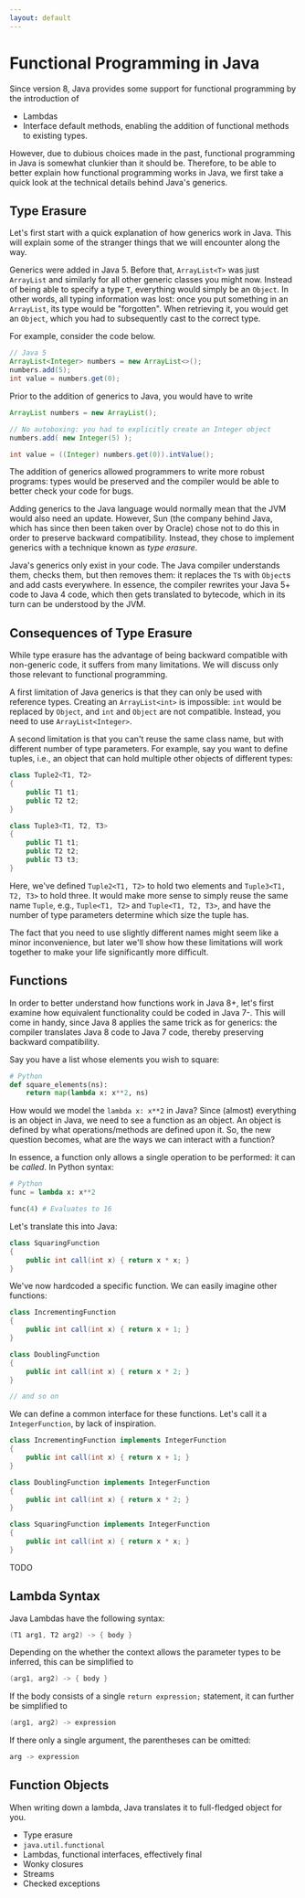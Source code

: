 ```yaml
---
layout: default
---
```

# Functional Programming in Java

Since version 8, Java provides some support for functional programming
by the introduction of

* Lambdas
* Interface default methods, enabling the addition of functional methods to existing types.

However, due to dubious choices made in the past, functional
programming in Java is somewhat clunkier than it should be.
Therefore, to be able to better explain how functional
programming works in Java, we first take a quick look
at the technical details behind Java's generics.

## Type Erasure

Let's first start with a quick explanation of how generics
work in Java. This will explain some of the stranger things
that we will encounter along the way.

Generics were added in Java 5. Before that,
`ArrayList<T>` was just `ArrayList` and similarly
for all other generic classes you might now.
Instead of being able to specify a type `T`,
everything would simply be an `Object`. In other
words, all typing information was lost:
once you put something in an `ArrayList`,
its type would be "forgotten".
When retrieving it, you would get an `Object`,
which you had to subsequently cast to the correct type.

For example, consider the code below.

```java
// Java 5
ArrayList<Integer> numbers = new ArrayList<>();
numbers.add(5);
int value = numbers.get(0);
```

Prior to the addition of generics to Java, you
would have to write

```java
ArrayList numbers = new ArrayList();

// No autoboxing: you had to explicitly create an Integer object
numbers.add( new Integer(5) );

int value = ((Integer) numbers.get(0)).intValue();
```

The addition of generics allowed programmers
to write more robust programs: types would
be preserved and the compiler would be able
to better check your code for bugs.

Adding generics to the Java language would normally
mean that the JVM would also need an update.
However, Sun (the company behind Java, which has since
then been taken over by Oracle) chose not to do this
in order to preserve backward compatibility.
Instead, they chose to implement generics
with a technique known as *type erasure*.

Java's generics only exist in your code. The Java compiler
understands them, checks them, but then removes them:
it replaces the `T`s with `Object`s and add casts everywhere.
In essence, the compiler rewrites your Java 5+ code
to Java 4 code, which then gets translated to bytecode,
which in its turn can be understood by the JVM.

## Consequences of Type Erasure

While type erasure has the advantage of being backward compatible
with non-generic code, it suffers from many limitations.
We will discuss only those relevant to functional programming.

A first limitation of Java generics is that they
can only be used with reference types.
Creating an `ArrayList<int>` is impossible:
`int` would be replaced by `Object`,
and `int` and `Object` are not compatible.
Instead, you need to use `ArrayList<Integer>`.

A second limitation is that you can't reuse
the same class name, but with different number
of type parameters. For example,
say you want to define tuples, i.e.,
an object that can hold multiple other
objects of different types:

```java
class Tuple2<T1, T2>
{
    public T1 t1;
    public T2 t2;
}

class Tuple3<T1, T2, T3>
{
    public T1 t1;
    public T2 t2;
    public T3 t3;
}
```

Here, we've defined `Tuple2<T1, T2>` to hold two elements
and `Tuple3<T1, T2, T3>` to hold three. It would
make more sense to simply reuse the same name `Tuple`,
e.g., `Tuple<T1, T2>` and `Tuple<T1, T2, T3>`,
and have the number of type parameters determine
which size the tuple has.

The fact that you need to use slightly different names
might seem like a minor inconvenience, but
later we'll show how these limitations
will work together to make your life significantly more difficult.

## Functions

In order to better understand how functions work in Java 8+,
let's first examine how equivalent functionality
could be coded in Java 7-. This will come in handy,
since Java 8 applies the same trick as for generics:
the compiler translates Java 8 code to Java 7 code,
thereby preserving backward compatibility.

Say you have a list whose elements you wish to square:

```python
# Python
def square_elements(ns):
    return map(lambda x: x**2, ns)
```

How would we model the `lambda x: x**2` in Java?
Since (almost) everything is an object in Java,
we need to see a function as an object.
An object is defined by what operations/methods
are defined upon it. So, the new question becomes,
what are the ways we can interact with a function?

In essence, a function only allows a single operation
to be performed: it can be *called*. In Python syntax:

```python
# Python
func = lambda x: x**2

func(4) # Evaluates to 16
```

Let's translate this into Java:

```java
class SquaringFunction
{
    public int call(int x) { return x * x; }
}
```

We've now hardcoded a specific function. We can easily imagine other functions:

```java
class IncrementingFunction
{
    public int call(int x) { return x + 1; }
}

class DoublingFunction
{
    public int call(int x) { return x * 2; }
}

// and so on
```

We can define a common interface for these functions. Let's call it
a `IntegerFunction`, by lack of inspiration.

```java
class IncrementingFunction implements IntegerFunction
{
    public int call(int x) { return x + 1; }
}

class DoublingFunction implements IntegerFunction
{
    public int call(int x) { return x * 2; }
}

class SquaringFunction implements IntegerFunction
{
    public int call(int x) { return x * x; }
}
```

TODO


## Lambda Syntax

Java Lambdas have the following syntax:

```java
(T1 arg1, T2 arg2) -> { body }
```

Depending on the whether the context allows the parameter types
to be inferred, this can be simplified to

```java
(arg1, arg2) -> { body }
```

If the body consists of a single `return expression;` statement,
it can further be simplified to

```java
(arg1, arg2) -> expression
```

If there only a single argument, the parentheses can be omitted:

```java
arg -> expression
```

## Function Objects

When writing down a lambda, Java translates it to full-fledged object for you.






* Type erasure
* `java.util.functional`
* Lambdas, functional interfaces, effectively final
* Wonky closures
* Streams
* Checked exceptions
